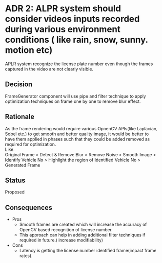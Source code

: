 # ADR 2: ALPR system should consider videos inputs recorded during various environment conditions ( like rain, snow, sunny. motion etc)
APLR system recognize the license plate number even though the frames captured in the video are not clearly visible.

## Decision 
FrameGenerator component will use pipe and filter technique to apply optimization techniques on frame one by one to remove blur effect.

## Rationale 
As the frame rendering would require various OpnenCV APIs(like Laplacian, Sobel etc.) to get smooth and better quality image, it would be better to have them applied in phases such that they could be added removed as required for optimization.  
Like:  
Original Frame > Detect & Remove Blur > Remove Noise > Smooth Image >  
Identify Vehicle No > Highlight the region of Identified Vehicle No > Generated Frame

## Status
Proposed

## Consequences
- Pros
  - Smooth frames are created which will increase the accuracy of OpenCV based recognition of license number.
  - This approach can help in adding additional filter techniques if required in future.( increase modifiability)
- Cons
  - Latency is getting the license number identified frame(impact frame rates).